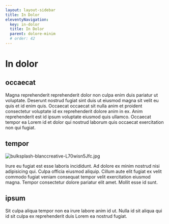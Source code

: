 ```yaml
---
layout: layout-sidebar
title: In Dolor
eleventyNavigation:
  key: in-dolor
  title: In Dolor
  parent: dolore-minim
  # order: 42
---
```


# In dolor

## occaecat

Magna reprehenderit reprehenderit dolor non culpa enim duis pariatur ut voluptate. Deserunt nostrud fugiat sint duis ut eiusmod magna sit velit eu quis et id enim quis. Occaecat occaecat sit nulla anim et proident consectetur voluptate id ex reprehenderit dolore anim in ex. Anim reprehenderit est id ipsum voluptate eiusmod quis ullamco. Occaecat tempor ea Lorem id et dolor qui nostrud laborum quis occaecat exercitation non qui fugiat.

## tempor

<img class="bordered" src="/_merged_assets/_static/images/bulksplash-blanccreative-L70wisn5Jfc.jpg" alt="bulksplash-blanccreative-L70wisn5Jfc.jpg" />

Irure eu fugiat est esse laboris incididunt. Ad dolore ex minim nostrud nisi adipisicing qui. Culpa officia eiusmod aliquip. Cillum aute elit fugiat ex velit commodo fugiat veniam consequat tempor velit exercitation eiusmod magna. Tempor consectetur dolore pariatur elit amet. Mollit esse id sunt.

## ipsum

Sit culpa aliqua tempor non ea irure labore anim id ut. Nulla id sit aliqua qui id sit culpa ex reprehenderit duis Lorem ea nostrud fugiat.
